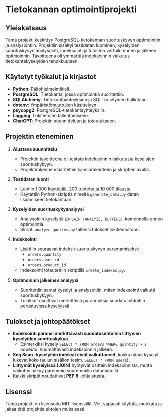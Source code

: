 # Tietokannan optimointiprojekti

## Yleiskatsaus
Tämä projekti keskittyy PostgreSQL-tietokannan suorituskyvyn optimointiin ja analysointiin. Projektiin sisältyi testidatan luominen, kyselyiden suorituskyvyn analysointi, indeksointi ja tulosten vertailu ennen ja jälkeen optimoinnin. Tavoitteena oli ymmärtää indeksoinnin vaikutus tietokantakyselyiden tehokkuuteen.

## Käytetyt työkalut ja kirjastot
- **Python**: Pääohjelmointikieli.
- **PostgreSQL**: Tietokanta, jossa optimointia suoritettiin.
- **SQLAlchemy**: Tietokantayhteyksien ja SQL-kyselyiden hallintaan.
- **dotenv**: Ympäristömuuttujien käsittelyyn.
- **psycopg2**: PostgreSQL-tietokantayhteyksiin.
- **Logging**: Lokitietojen tallentamiseen.
- **ChatGPT**: Projektin suunnitteluun ja toteutukseen.

## Projektin eteneminen

1. **Alustava suunnittelu**
   - Projektin tavoitteena oli testata indeksoinnin vaikutusta kyselyjen suorituskykyyn.
   - Projektirakenne määriteltiin kansiorakenteen ja skriptien avulla.

2. **Testidatan luonti**
   - Luotiin 1 000 käyttäjää, 200 tuotetta ja 10 000 tilausta.
   - Käytettiin Python-skriptiä nimeltä `generate_data.py` datan lisäämiseen tietokantaan.

3. **Kyselyiden suorituskykyanalyysi**
   - Analysoitiin kyselyitä `EXPLAIN (ANALYZE, BUFFERS)`-komennolla ennen optimointia.
   - Skripti `analyze_queries.py` tallensi tulokset lokitiedostoon.

4. **Indeksointi**
   - Lisättiin seuraavat indeksit suorituskyvyn parantamiseksi:
     - `orders.quantity`
     - `orders.user_id`
     - `orders.product_id`
   - Indeksointi toteutettiin skriptillä `create_indexes.py`.

5. **Optimoinnin jälkeinen analyysi**
   - Suoritettiin samat kyselyt ja analysoitiin, miten indeksointi vaikutti suorituskykyyn.
   - Tulokset osoittivat merkittäviä parannuksia suodatusehtoihin perustuvissa kyselyissä.

## Tulokset ja johtopäätökset
- **Indeksointi paransi merkittävästi suodatusehtoihin liittyvien kyselyiden suorituskykyä**.
  - Esimerkiksi kysely `SELECT * FROM orders WHERE quantity > 2` nopeutui huomattavasti indeksoinnin jälkeen.
- **Seq Scan -kyselyihin indeksit eivät vaikuttaneet**, koska nämä kyselyt lukevat koko taulun sisällön (esim. `SELECT * FROM users`).
- **Liittymät kyselyissä (JOIN)** hyötyivät osittain indeksoinnista, mutta vaikutus näkyy paremmin suuremmilla datamäärillä.
- Kaikki skriptit noudattivat **PEP 8** -ohjeistusta.

## Lisenssi
Tämä projekti on lisensoitu MIT-lisenssillä. Voit vapaasti käyttää, muokata ja jakaa tätä projektia ehtojen mukaisesti.
